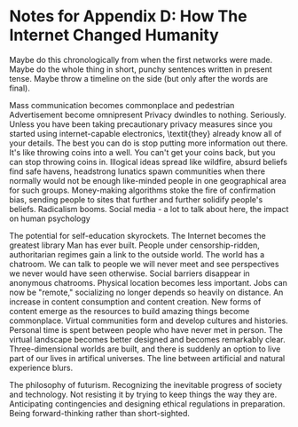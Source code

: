 # Notes for Appendix D: How The Internet Changed Humanity

Maybe do this chronologically from when the first networks were made.
Maybe do the whole thing in short, punchy sentences written in present tense.
Maybe throw a timeline on the side (but only after the words are final).

Mass communication becomes commonplace and pedestrian
Advertisement become omnipresent
Privacy dwindles to nothing. Seriously. Unless you have been taking precautionary privacy measures since you started using internet-capable electronics, \textit{they} already know all of your details. The best you can do is stop putting more information out there. It's like throwing coins into a well. You can't get your coins back, but you can stop throwing coins in.
Illogical ideas spread like wildfire, absurd beliefs find safe havens, headstrong lunatics spawn communities when there normally would not be enough like-minded people in one geographical area for such groups.
Money-making algorithms stoke the fire of confirmation bias, sending people to sites that further and further solidify people's beliefs. Radicalism booms.
Social media - a lot to talk about here, the impact on human psychology

The potential for self-education skyrockets. The Internet becomes the greatest library Man has ever built.
People under censorship-ridden, authoritarian regimes gain a link to the outside world.
The world has a chatroom. We can talk to people we will never meet and see perspectives we never would have seen otherwise. Social barriers disappear in anonymous chatrooms.
Physical location becomes less important. Jobs can now be "remote," socializing no longer depends so heavily on distance.
An increase in content consumption and content creation. New forms of content emerge as the resources to build amazing things become commonplace.
Virtual communities form and develop cultures and histories. Personal time is spent between people who have never met in person. The virtual landscape becomes better designed and becomes remarkably clear. Three-dimensional worlds are built, and there is suddenly an option to live part of our lives in artifical universes. The line between artificial and natural experience blurs.

The philosophy of futurism. Recognizing the inevitable progress of society and technology. Not resisting it by trying to keep things the way they are. Anticipating contingencies and designing ethical regulations in preparation. Being forward-thinking rather than short-sighted.

